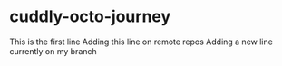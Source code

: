 # cuddly-octo-journey
This is the first line
Adding this line on remote repos
Adding a new line currently on my branch